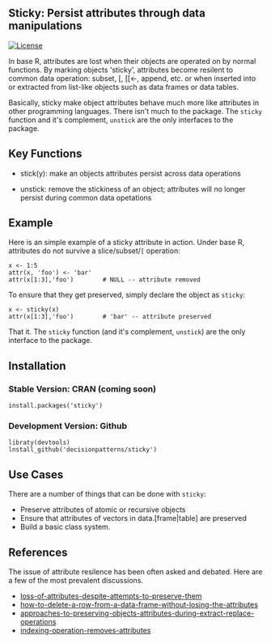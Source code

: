 ## Sticky: Persist attributes through data manipulations

[![License](http://img.shields.io/badge/license-GPL%20%28%3E=%202%29-brightgreen.svg?style=flat)](http://www.gnu.org/licenses/gpl-2.0.html) 
<!--[![CRAN](http://www.r-pkg.org/badges/version/sticky)](https://cran.rstudio.com/web/packages/sticky/index.html)
[![Downloads](http://cranlogs.r-pkg.org/badges/sticky?color=brightgreen)](http://www.r-pkg.org/pkg/sticky)-->

In base R, attributes are lost when their objects are operated on by normal functions. By marking objects 'sticky', attributes become resilent to common data operation: subset, [, [[<-, append, etc. or when inserted into or extracted from list-like objects such as data frames or data tables. 

Basically, sticky make object attributes behave much more like attributes in other programming languages. There isn't much to the package. The `sticky` function and it's complement, `unstick` are the only interfaces to the package.


## Key Functions

 - stick(y): make an objects attributes persist across data operations
 
 - unstick: remove the stickiness of an object; attributes will no longer 
   persist during common data opetations


## Example

Here is an simple example of a sticky attribute in action. Under base R, 
attributes do not survive a slice/subset/`[` operation: 

    x <- 1:5
    attr(x, 'foo') <- 'bar'
    attr(x[1:3],'foo')        # NULL -- attribute removed 

To ensure that they get preserved, simply declare the object as `sticky`:

    x <- sticky(x)
    attr(x[1:3],'foo')        # 'bar' -- attribute preserved    

That it. The `sticky` function (and it's complement, `unstick`) are the only 
interface to the package.


## Installation 

### Stable Version: CRAN (coming soon)

    install.packages('sticky')

### Development Version: Github

    libraty(devtools)
    lnstall_github('decisionpatterns/sticky')


## Use Cases

There are a number of things that can be done with `sticky`:

 * Preserve attributes of atomic or recursive objects
 * Ensure that attributes of vectors in data.[frame|table] are preserved
 * Build a basic class system.


## References

The issue of attribute resilence has been often asked and debated. Here are a 
few of the most prevalent discussions.

- [loss-of-attributes-despite-attempts-to-preserve-them](http://stackoverflow.com/questions/23991060/loss-of-attributes-despite-attempts-to-preserve-them)
- [how-to-delete-a-row-from-a-data-frame-without-losing-the-attributes](http://stackoverflow.com/questions/10404224/how-to-delete-a-row-from-a-data-frame-without-losing-the-attributes)
- [approaches-to-preserving-objects-attributes-during-extract-replace-operations](http://stackoverflow.com/questions/23841387/approaches-to-preserving-objects-attributes-during-extract-replace-operations)
- [indexing-operation-removes-attributes](http://stackoverflow.com/questions/13432519/indexing-operation-removes-attributes)
